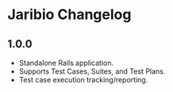 # Jaribio Changelog

## 1.0.0
- Standalone Rails application.
- Supports Test Cases, Suites, and Test Plans.
- Test case execution tracking/reporting.
